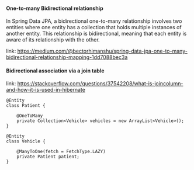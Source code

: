 #### One-to-many Bidirectional relationship

In Spring Data JPA, a bidirectional one-to-many relationship involves two entities where one entity
has a collection that holds multiple instances of another entity.
This relationship is bidirectional, meaning that each entity is aware of its relationship with the other.

link: https://medium.com/@bectorhimanshu/spring-data-jpa-one-to-many-bidirectional-relationship-mapping-1dd7088bec3a


#### Bidirectional association via a join table

link: https://stackoverflow.com/questions/37542208/what-is-joincolumn-and-how-it-is-used-in-hibernate

```
@Entity
class Patient {

    @OneToMany
    private Collection<Vehicle> vehicles = new ArrayList<Vehicle>();
}

@Entity
class Vehicle {

    @ManyToOne(fetch = FetchType.LAZY)
    private Patient patient;
}
```
